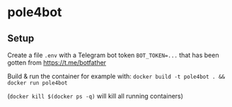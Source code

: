 # pole4bot

## Setup
Create a file `.env` with a Telegram bot token `BOT_TOKEN=...` that has been
gotten from https://t.me/botfather  

Build & run the container for example with:
`docker build -t pole4bot . && docker run pole4bot`  

(`docker kill $(docker ps -q)` will kill all running containers)